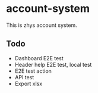 # account-system
This is zhys account system.

## Todo

- Dashboard E2E test
- Header help E2E test, local test
- E2E test action
- API test
- Export xlsx
